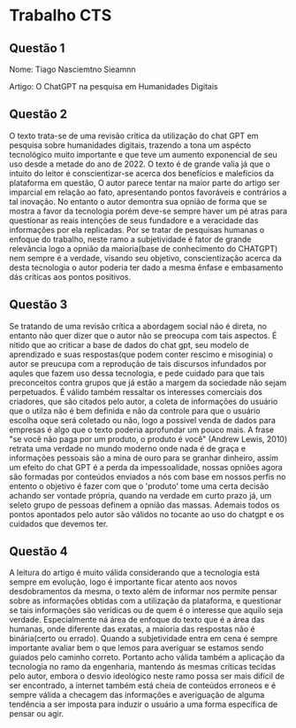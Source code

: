 # Trabalho CTS

## Questão 1

Nome: Tiago Nasciemtno Sieamnn

Artigo: O ChatGPT na pesquisa em Humanidades Digitais

## Questão 2

O texto trata-se de uma revisão crítica da utilização do chat GPT em pesquisa sobre humanidades digitais, trazendo a tona um aspécto tecnológico muito importante e que teve um aumento exponencial de seu uso desde a metade do ano de 2022. O texto é de grande valia já que o intuito do leitor é conscientizar-se acerca dos benefícios e malefícios da plataforma em questão, O autor parece tentar na maior parte do artigo ser imparcial em relação ao fato, apresentando pontos favoráveis e contrários a tal inovação. No entanto o autor demontra sua opnião de forma que se mostra a favor da tecnologia porém deve-se sempre haver um pé atras para questionar as reais intenções de seus fundadore e a veracidade das informações por ela replicadas. Por se tratar de pesquisas humanas o enfoque do trabalho, neste ramo a subjetividade é fator de grande relevância logo a opnião da maioria(base de conhecimento do CHATGPT) nem sempre é a verdade, visando seu objetivo, conscientização acerca da desta tecnologia o autor poderia ter dado a mesma ênfase e embasamento dás críticas aos pontos positivos.

## Questão 3

Se tratando de uma revisão crítica a abordagem social não é direta, no entanto não quer dizer que o autor não se preocupa com tais aspectos. É nitido que ao criticar a base de dados do chat gpt, seu modelo de aprendizado e suas respostas(que podem conter rescimo e misoginia) o autor se preucupa com a reprodução de tais discursos infundados por aqules que fazem uso dessa tecnologia, e pede cuidado para que tais preconceitos contra grupos que já estão a margem da sociedade não sejam perpetuados. É válido também ressaltar os interesses comerciais dos criadores, que são citados pelo autor, a coleta de informações do usuário que o utilza não é bem definida e não da controle para que o usuário escolha oque será coletado ou não, logo a possivel venda de dados para empresas é algo que o texto poderia aprofundar um pouco mais. A frase  "se você não paga por um produto, o produto é você" (Andrew Lewis, 2010) retrata uma verdade no mundo moderno onde nada é de graça e informações pessoais são a mina de ouro para se granhar dinheiro, assim um efeito do chat GPT é a perda da impessoalidade, nossas opniões agora são formadas por conteúdos enviados a nós com base em nossos perfis no entento o objetivo é fazer com que o 'produto' tome uma certa decisão achando ser vontade própria, quando na verdade em curto prazo já, um seleto grupo de pessoas definem a opnião das massas. Ademais todos os pontos apontados pelo autor são válidos no tocante ao uso do chatgpt e os cuidados que devemos ter.

## Questão 4

A leitura do artigo é muito válida considerando que a tecnologia está sempre em evolução, logo é importante ficar atento aos novos desdobramentos da mesma, o texto além de informar nos permite pensar sobre as informações obtidas com a utilização da plataforma, e questionar se tais informações são verídicas ou de quem é o interesse que aquilo seja verdade. Especialmente ná área de enfoque do texto que é a área das humanas, onde diferente das exatas, a maioria das respostas não é binária(certo ou errado). Quando a subjetividade entra em cena é sempre importante avaliar bem o que lemos para averiguar se estamos sendo guiados pelo caminho correto. Portanto acho válida também a aplicação da tecnologia no ramo da engenharia, mantendo ás mesmas críticas tecidas pelo autor, embora o desvio ideológico neste ramo possa ser mais difícil de ser encontrado, a internet também está cheia de conteúdos erroneos e é sempre válida a checagem das informações e averiguação de alguma tendência a ser imposta para induzir o usuário a uma forma específica de pensar ou agir.
